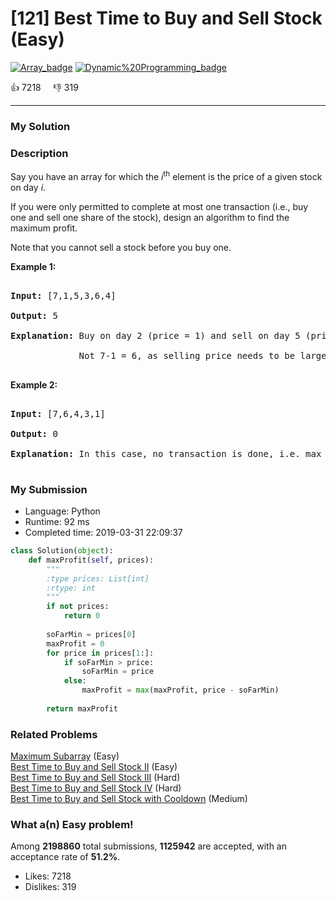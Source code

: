 # [121] Best Time to Buy and Sell Stock (Easy)

[![Array_badge](https://img.shields.io/badge/topic-Array-green.svg)](https://leetcode.com/problems/best-time-to-buy-and-sell-stock/)  [![Dynamic%20Programming_badge](https://img.shields.io/badge/topic-Dynamic%20Programming-green.svg)](https://leetcode.com/problems/best-time-to-buy-and-sell-stock/) 

:+1: 7218 &nbsp; &nbsp; :thumbsdown: 319

---

### My Solution


### Description
<p>Say you have an array for which the <em>i</em><sup>th</sup> element is the price of a given stock on day <em>i</em>.</p>

<p>If you were only permitted to complete at most one transaction (i.e., buy one and sell one share of the stock), design an algorithm to find the maximum profit.</p>

<p>Note that you cannot sell a stock before you buy one.</p>

<p><strong>Example 1:</strong></p>

<pre>
<strong>Input:</strong> [7,1,5,3,6,4]
<strong>Output:</strong> 5
<strong>Explanation:</strong> Buy on day 2 (price = 1) and sell on day 5 (price = 6), profit = 6-1 = 5.
&nbsp;            Not 7-1 = 6, as selling price needs to be larger than buying price.
</pre>

<p><strong>Example 2:</strong></p>

<pre>
<strong>Input:</strong> [7,6,4,3,1]
<strong>Output:</strong> 0
<strong>Explanation:</strong> In this case, no transaction is done, i.e. max profit = 0.
</pre>



### My Submission

- Language: Python
- Runtime: 92 ms
- Completed time: 2019-03-31 22:09:37

```Python
class Solution(object):
    def maxProfit(self, prices):
        """
        :type prices: List[int]
        :rtype: int
        """
        if not prices:
            return 0
        
        soFarMin = prices[0]
        maxProfit = 0
        for price in prices[1:]:
            if soFarMin > price:
                soFarMin = price
            else:
                maxProfit = max(maxProfit, price - soFarMin)
        
        return maxProfit
```


### Related Problems
[Maximum Subarray](https://leetcode.com/problems/maximum-subarray/) (Easy) <br>
[Best Time to Buy and Sell Stock II](https://leetcode.com/problems/best-time-to-buy-and-sell-stock-ii/) (Easy) <br>
[Best Time to Buy and Sell Stock III](https://leetcode.com/problems/best-time-to-buy-and-sell-stock-iii/) (Hard) <br>
[Best Time to Buy and Sell Stock IV](https://leetcode.com/problems/best-time-to-buy-and-sell-stock-iv/) (Hard) <br>
[Best Time to Buy and Sell Stock with Cooldown](https://leetcode.com/problems/best-time-to-buy-and-sell-stock-with-cooldown/) (Medium) <br>



### What a(n) Easy problem!
Among **2198860** total submissions, **1125942** are accepted, with an acceptance rate of **51.2%**. <br>

- Likes: 7218
- Dislikes: 319

